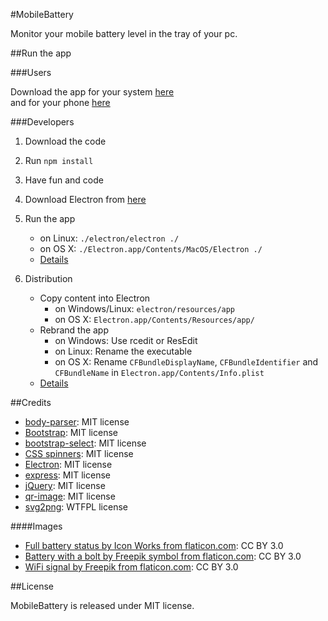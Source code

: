 #MobileBattery

Monitor your mobile battery level in the tray of your pc.

##Run the app

###Users

Download the app for your system [here](https://github.com/Andr3as/MobileBattery/releases)   
and for your phone [here](https://play.google.com/store/apps/details?id=de.andrano.mobilebattery)

###Developers

1. Download the code
2. Run `npm install`
3. Have fun and code
4. Download Electron from [here](https://github.com/atom/electron/releases)
5. Run the app
	- on Linux: `./electron/electron ./`
	- on OS X:  `./Electron.app/Contents/MacOS/Electron ./`
	- [Details](https://github.com/atom/electron/blob/master/docs/tutorial/quick-start.md#run-your-app)

6. Distribution
	- Copy content into Electron
		- on Windows/Linux: `electron/resources/app`
		- on OS X: `Electron.app/Contents/Resources/app/`
	- Rebrand the app
		- on Windows: Use rcedit or ResEdit
		- on Linux: Rename the executable
		- on OS X: Rename `CFBundleDisplayName`, `CFBundleIdentifier` and `CFBundleName` in `Electron.app/Contents/Info.plist`
	- [Details](https://github.com/atom/electron/blob/master/docs/tutorial/application-distribution.md)


##Credits

- [body-parser](https://github.com/expressjs/body-parser): MIT license
- [Bootstrap](http://getbootstrap.com): MIT license
- [bootstrap-select](https://github.com/silviomoreto/bootstrap-select): MIT license
- [CSS spinners](http://codepen.io/zessx/pen/RNPKKK): MIT license
- [Electron](https://github.com/atom/electron): MIT license
- [express](https://github.com/strongloop/express): MIT license
- [jQuery](http://jquery.com): MIT license
- [qr-image](https://github.com/alexeyten/qr-image): MIT license
- [svg2png](https://github.com/domenic/svg2png): WTFPL license

####Images

- [Full battery status by Icon Works from flaticon.com](http://www.flaticon.com/free-icon/full-battery-status_63332): CC BY 3.0
- [Battery with a bolt by Freepik symbol from flaticon.com](http://www.flaticon.com/free-icon/battery-with-a-bolt-symbol_46518): CC BY 3.0
- [WiFi signal by Freepik from flaticon.com](http://www.flaticon.com/free-icon/wifi-signal_61692): CC BY 3.0

##License

MobileBattery is released under MIT license. 
